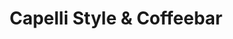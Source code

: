 ---
title: "Capelli Style & Coffeebar"
url: /wuerzburg/capelli-style-und-coffeebar/
shop: Friseur
---